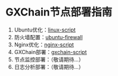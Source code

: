 # GXChain节点部署指南

1. Ubuntu优化：[linux-script](https://github.com/wangweiX/linux-script)
2. 防火墙配置：[ubuntu-firewall](https://github.com/wangweiX/linux-script/#%E9%98%B2%E7%81%AB%E5%A2%99%E8%AE%BE%E7%BD%AE)
3. Nginx优化：[nginx-script](https://github.com/wangweiX/nginx-script)
4. GXChain部署：[gxchain-script](https://github.com/gxcdac/gxchain-deploy/tree/master/gxchain-script)
5. 节点监控部署：（敬请期待...）
6. 日志分析部署：（敬请期待...）



